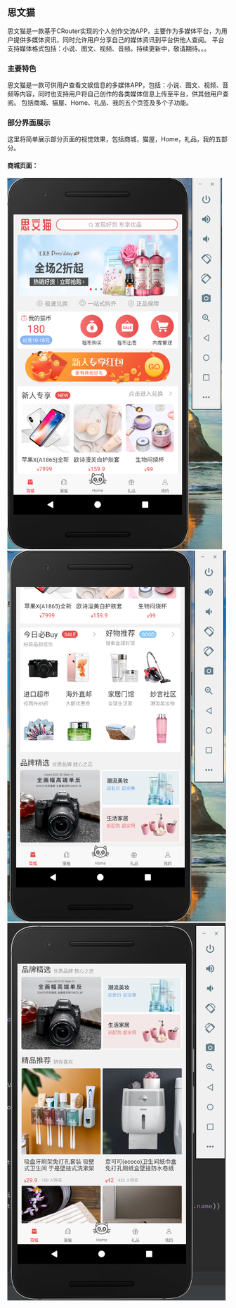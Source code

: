 ## 思文猫

思文猫是一款基于CRouter实现的个人创作交流APP，主要作为多媒体平台，为用户提供多媒体资讯，同时允许用户分享自己的媒体资讯到平台供他人查阅。
平台支持媒体格式包括：小说、图文、视频、音频。持续更新中，敬请期待。。。

### 主要特色

  思文猫是一款可供用户查看文娱信息的多媒体APP，包括：小说、图文、视频、音频等内容，同时也支持用户将自己创作的各类媒体信息上传至平台，供其他用户查阅。
  包括商城、猫屋、Home、礼品、我的五个页签及多个子功能。

### 部分界面展示
  这里将简单展示部分页面的视觉效果，包括商城，猫屋，Home，礼品，我的五部分。

   #### 商城页面：
   ![](image/store_1.jpg)
   ![](image/store_2.jpg)
   ![](image/store_3.jpg)






 
